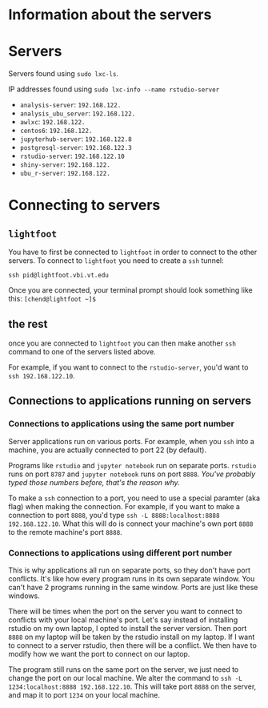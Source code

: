 # Information about the servers

# Servers

Servers found using `sudo lxc-ls`.

IP addresses found using `sudo lxc-info --name rstudio-server`

- `analysis-server`: `192.168.122.`
- `analysis_ubu_server`: `192.168.122.`
- `awlxc`: `192.168.122.`
- `centos6`: `192.168.122.`
- `jupyterhub-server`: `192.168.122.8`
- `postgresql-server`: `192.168.122.3`
- `rstudio-server`: `192.168.122.10`
- `shiny-server`: `192.168.122.`
- `ubu_r-server`: `192.168.122.`

# Connecting to servers

## `lightfoot`

You have to first be connected to `lightfoot` in order to connect to the other servers.
To connect to `lightfoot` you need to create a `ssh` tunnel:

`ssh pid@lightfoot.vbi.vt.edu`

Once you are connected, your terminal prompt should look something like this: `[chend@lightfoot ~]$ `

## the rest

once you are connected to `lightfoot` you can then make another `ssh` command to one of the servers listed above.

For example, if you want to connect to the `rstudio-server`, you'd want to `ssh 192.168.122.10`.

## Connections to applications running on servers

### Connections to applications using the same port number

Server applications run on various ports.
For example, when you `ssh` into a machine, you are actually connected to port 22 (by default).

Programs like `rstudio` and `jupyter notebook` run on separate ports.
`rstudio` runs on port `8787` and `jupyter notebook` runs on port `8888`.
*You've probably typed those numbers before, that's the reason why.*

To make a `ssh` connection to a port, you need to use a special paramter (aka flag) when making the connection.
For example, if you want to make a connection to port `8888`, you'd type `ssh -L 8888:localhost:8888 192.168.122.10`.
What this will do is connect your machine's own port `8888` to the remote machine's port `8888`.

### Connections to applications using different port number

This is why applications all run on separate ports, so they don't have port conflicts.
It's like how every program runs in its own separate window.
You can't have 2 programs running in the same window.
Ports are just like these windows.

There will be times when the port on the server you want to connect to conflicts with your local machine's port.
Let's say instead of installing rstudio on my own laptop, I opted to install the server version.
Then port `8888` on my laptop will be taken by the rstudio install on my laptop.
If I want to connect to a server rstudio, then there will be a conflict.
We then have to modify how we want the port to connect on our laptop.

The program still runs on the same port on the server, we just need to change the port on our local machine.
We alter the command to `ssh -L 1234:localhost:8888 192.168.122.10`.
This will take port `8888` on the server, and map it to port `1234` on your local machine.
